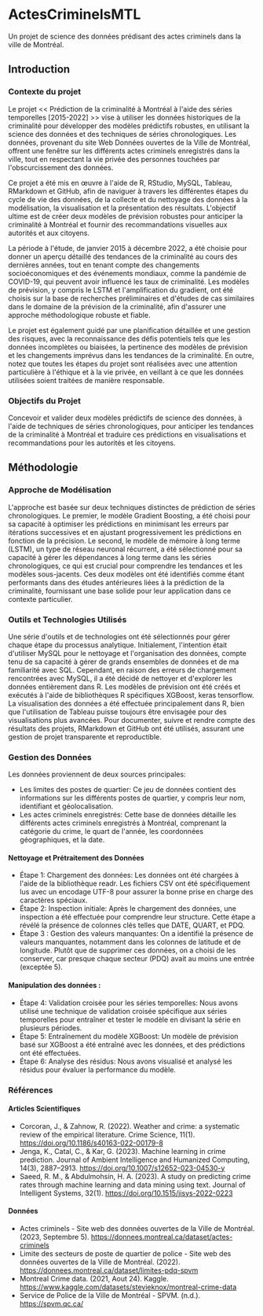 # ActesCriminelsMTL
Un projet de science des données prédisant des actes criminels dans la ville de Montréal.

## Introduction
### Contexte du projet
Le projet << Prédiction de la criminalité à Montréal à l'aide des séries temporelles [2015-2022] >> vise à utiliser les données historiques de la criminalité pour développer des modèles prédictifs robustes, en utilisant la science des données et des techniques de séries chronologiques. Les données, provenant du site Web Données ouvertes de la Ville de Montréal, offrent une fenêtre sur les différents actes criminels enregistrés dans la ville, tout en respectant la vie privée des personnes touchées par l'obscurcissement des données.

Ce projet a été mis en œuvre à l'aide de R, RStudio, MySQL, Tableau, RMarkdown et GitHub, afin de naviguer à travers les différentes étapes du cycle de vie des données, de la collecte et du nettoyage des données à la modélisation, la visualisation et la présentation des résultats. L'objectif ultime est de créer deux modèles de prévision robustes pour anticiper la criminalité à Montréal et fournir des recommandations visuelles aux autorités et aux citoyens.

La période à l'étude, de janvier 2015 à décembre 2022, a été choisie pour donner un aperçu détaillé des tendances de la criminalité au cours des dernières années, tout en tenant compte des changements socioéconomiques et des événements mondiaux, comme la pandémie de COVID-19, qui peuvent avoir influencé les taux de criminalité. Les modèles de prévision, y compris le LSTM et l'amplification du gradient, ont été choisis sur la base de recherches préliminaires et d'études de cas similaires dans le domaine de la prévision de la criminalité, afin d'assurer une approche méthodologique robuste et fiable.

Le projet est également guidé par une planification détaillée et une gestion des risques, avec la reconnaissance des défis potentiels tels que les données incomplètes ou biaisées, la pertinence des modèles de prévision et les changements imprévus dans les tendances de la criminalité. En outre, notez que toutes les étapes du projet sont réalisées avec une attention particulière à l'éthique et à la vie privée, en veillant à ce que les données utilisées soient traitées de manière responsable.

### Objectifs du Projet
Concevoir et valider deux modèles prédictifs de science des données, à l'aide de techniques de séries chronologiques, pour anticiper les tendances de la criminalité à Montréal et traduire ces prédictions en visualisations et recommandations pour les autorités et les citoyens.

## Méthodologie

### Approche de Modélisation
L'approche est basée sur deux techniques distinctes de prédiction de séries chronologiques. Le premier, le modèle Gradient Boosting, a été choisi pour sa capacité à optimiser les prédictions en minimisant les erreurs par itérations successives et en ajustant progressivement les prédictions en fonction de la précision. Le second, le modèle de mémoire à long terme (LSTM), un type de réseau neuronal récurrent, a été sélectionné pour sa capacité à gérer les dépendances à long terme dans les séries chronologiques, ce qui est crucial pour comprendre les tendances et les modèles sous-jacents. Ces deux modèles ont été identifiés comme étant performants dans des études antérieures liées à la prédiction de la criminalité, fournissant une base solide pour leur application dans ce contexte particulier.

### Outils et Technologies Utilisés
Une série d'outils et de technologies ont été sélectionnés pour gérer chaque étape du processus analytique. Initialement, l'intention était d'utiliser MySQL pour le nettoyage et l'organisation des données, compte tenu de sa capacité à gérer de grands ensembles de données et de ma familiarité avec SQL. Cependant, en raison des erreurs de chargement rencontrées avec MySQL, il a été décidé de nettoyer et d'explorer les données entièrement dans R. Les modèles de prévision ont été créés et exécutés à l'aide de bibliothèques R spécifiques XGBoost, keras tensorflow. La visualisation des données a été effectuée principalement dans R, bien que l'utilisation de Tableau puisse toujours être envisagée pour des visualisations plus avancées. Pour documenter, suivre et rendre compte des résultats des projets, RMarkdown et GitHub ont été utilisés, assurant une gestion de projet transparente et reproductible.

### Gestion des Données
Les données proviennent de deux sources principales:

* Les limites des postes de quartier: Ce jeu de données contient des informations sur les différents postes de quartier, y compris leur nom, identifiant et géolocalisation.
* Les actes criminels enregistrés: Cette base de données détaille les différents actes criminels enregistrés à Montréal, comprenant la catégorie du crime, le quart de l'année, les coordonnées géographiques, et la date.

#### Nettoyage et Prétraitement des Données 

* Étape 1: Chargement des données: Les données ont été chargées à l'aide de la bibliothèque readr. Les fichiers CSV ont été spécifiquement lus avec un encodage UTF-8 pour assurer la bonne prise en charge des caractères spéciaux.
* Étape 2: Inspection initiale: Après le chargement des données, une inspection a été effectuée pour comprendre leur structure. Cette étape a révélé la présence de colonnes clés telles que DATE, QUART, et PDQ.
* Étape 3 : Gestion des valeurs manquantes: On a identifié la présence de valeurs manquantes, notamment dans les colonnes de latitude et de longitude. Plutôt que de supprimer ces données, on a choisi de les conserver, car presque chaque secteur (PDQ) avait au moins une entrée (exceptée 5).

#### Manipulation des données : 

* Étape 4: Validation croisée pour les séries temporelles: Nous avons utilisé une technique de validation croisée spécifique aux séries temporelles pour entraîner et tester le modèle en divisant la série en plusieurs périodes.
* Étape 5: Entraînement du modèle XGBoost: Un modèle de prévision basé sur XGBoost a été entraîné avec les données, et des prédictions ont été effectuées.
* Étape 6: Analyse des résidus: Nous avons visualisé et analysé les résidus pour évaluer la performance du modèle.

### Références
#### Articles Scientifiques

* Corcoran, J., & Zahnow, R. (2022). Weather and crime: a systematic review of the empirical literature. Crime Science, 11(1). https://doi.org/10.1186/s40163-022-00179-8
* Jenga, K., Catal, C., & Kar, G. (2023). Machine learning in crime prediction. Journal of Ambient Intelligence and Humanized Computing, 14(3), 2887–2913. https://doi.org/10.1007/s12652-023-04530-y
* Saeed, R. M., & Abdulmohsin, H. A. (2023). A study on predicting crime rates through machine learning and data mining using text. Journal of Intelligent Systems, 32(1). https://doi.org/10.1515/jisys-2022-0223

#### Données

* Actes criminels - Site web des données ouvertes de la Ville de Montréal. (2023, Septembre 5). https://donnees.montreal.ca/dataset/actes-criminels
* Limite des secteurs de poste de quartier de police - Site web des données ouvertes de la Ville de Montréal. (2022). https://donnees.montreal.ca/dataset/limites-pdq-spvm
* Montreal Crime data. (2021, Aout 24). Kaggle. https://www.kaggle.com/datasets/stevieknox/montreal-crime-data
* Service de Police de la Ville de Montréal - SPVM. (n.d.). https://spvm.qc.ca/
